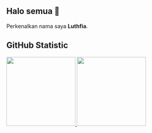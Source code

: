 ## Halo semua 👋

Perkenalkan nama saya **Luthfia**.<br>

## GitHub Statistic
<p align="left">
<a href="https://github.com/luthfiatriana">
  <img height="180em" src="https://github-readme-stats-eight-theta.vercel.app/api?username=luthfiatriana&show_icons=true&theme=algolia&include_all_commits=true&count_private=true"/>
  <img height="180em" src="https://github-readme-stats-eight-theta.vercel.app/api/top-langs/?username=luthfiatriana&layout=compact&theme=algolia"/>
</a>
</p>
<!--
**luthfiatriana/luthfiatriana** is a ✨ _special_ ✨ repository because its `README.md` (this file) appears on your GitHub profile.

Here are some ideas to get you started:

- 🔭 I’m currently working on ...
- 🌱 I’m currently learning ...
- 👯 I’m looking to collaborate on ...
- 🤔 I’m looking for help with ...
- 💬 Ask me about ...
- 📫 How to reach me: ...
- 😄 Pronouns: ...
- ⚡ Fun fact: ...
-->
